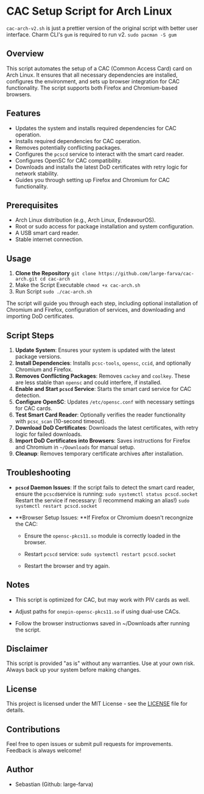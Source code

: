 # CAC Setup Script for Arch Linux

```cac-arch-v2.sh``` is just a prettier version of the original script with better user interface.
Charm CLI's ```gum``` is required to run v2.
```sudo pacman -S gum```

## Overview

This script automates the setup of a CAC (Common Access Card) card on Arch Linux. It ensures that all necessary dependencies are installed, configures the environment, and sets up browser integration for CAC functionality. The script supports both Firefox and Chromium-based browsers.

## Features

- Updates the system and installs required dependencies for CAC operation.
- Installs required dependencies for CAC operation.
- Removes potentially conflicting packages.
- Configures the `pcscd` service to interact with the smart card reader.
- Configures OpenSC for CAC compatibility.
- Downloads and installs the latest DoD certificates with retry logic for network stability.
- Guides you through setting up Firefox and Chromium for CAC functionality.

## Prerequisites

- Arch Linux distribution (e.g., Arch Linux, EndeavourOS).
- Root or sudo access for package installation and system configuration.
- A USB smart card reader.
- Stable internet connection.

## Usage

1. **Clone the Repository**
  `git clone https://github.com/large-farva/cac-arch.git
  cd cac-arch`
2. Make the Script Executable
  `chmod +x cac-arch.sh`
3. Run Script
  `sudo ./cac-arch.sh`

The script will guide you through each step, including optional installation of Chromium and Firefox, configuration of services, and downloading and importing DoD certificates.

## Script Steps

1. **Update System**: Ensures your system is updated with the latest package versions.
2. **Install Dependencies**: Installs `pcsc-tools`, `opensc`, `ccid`, and optionally Chromium and Firefox.
3. **Removes Conflicting Packages**: Removes `cackey` and `coolkey`. These are less stable than `opensc` and could interfere, if installed.
4. **Enable and Start `pcscd` Service**: Starts the smart card service for CAC detection.
5. **Configure OpenSC**: Updates `/etc/opensc.conf` with necessary settings for CAC cards.
6. **Test Smart Card Reader**: Optionally verifies the reader functionality with `pcsc_scan` (10-second timeout).
7. **Download DoD Certificates**: Downloads the latest certificates, with retry logic for failed downloads.
8. **Import DoD Certificates into Browsers**: Saves instructions for Firefox and Chromium in `~/Downloads` for manual setup.
9. **Cleanup**: Removes temporary certificate archives after installation.

## Troubleshooting

- **`pcscd` Daemon Issues**: If the script fails to detect the smart card reader, ensure the `pcscd`service is running:
  `sudo systemctl status pcscd.socket`
  Restart the service if necessary: (I recommend making an alias!)
  `sudo systemctl restart pcscd.socket`
  
- **Browser Setup Issues: **If Firefox or Chromium doesn't recongnize the CAC:
  
  - Ensure the `opensc-pkcs11.so` module is correctly loaded in the browser.
    
  - Restart `pcscd` service:
    `sudo systemctl restart pcscd.socket`
    
  - Restart the browser and try again.
    

## Notes

- This script is optimized for CAC, but may work with PIV cards as well.
  
- Adjust paths for `onepin-opensc-pkcs11.so` if using dual-use CACs.
  
- Follow the browser instructionws saved in ~/Downloads after running the script.
  

## Disclaimer

This script is provided "as is" without any warranties. Use at your own risk. Always back up your system before making changes.

## License

This project is licensed under the MIT License - see the [LICENSE](LICENSE) file for details.

## Contributions

Feel free to open issues or submit pull requests for improvements. Feedback is always welcome!

## Author

- Sebastian (Github: large-farva)
